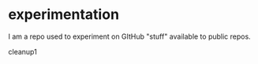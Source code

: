 # experimentation
I am a repo used to experiment on GItHub "stuff" available to public repos.  

cleanup1

